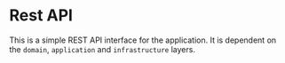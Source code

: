 # Rest API

This is a simple REST API interface for the application. It is dependent on the `domain`, `application` and `infrastructure` layers.